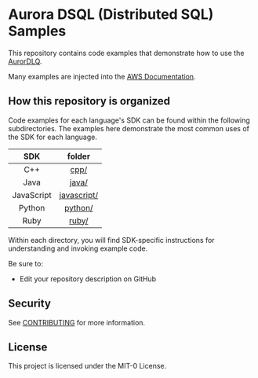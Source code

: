 # Aurora DSQL (Distributed SQL) Samples

This repository contains code examples that demonstrate how to use the [AurorDLQ](TBD).

Many examples are injected into the [AWS Documentation](https://docs.aws.amazon.com).

## How this repository is organized

Code examples for each language's SDK can be found within the following subdirectories. The examples here demonstrate the most common uses of the SDK for each language.

|    SDK     |           folder           |
| :--------: | :------------------------: |
|    C++     |        [cpp/](cpp)         |
|    Java    |       [java/](java)        |
| JavaScript | [javascript/](javascriptv) |
|   Python   |     [python/](python)      |
|    Ruby    |       [ruby/](ruby)        |

Within each directory, you will find SDK-specific instructions for understanding and invoking example code.

Be sure to:

- Edit your repository description on GitHub

## Security

See [CONTRIBUTING](CONTRIBUTING.md#security-issue-notifications) for more information.

## License

This project is licensed under the MIT-0 License.

